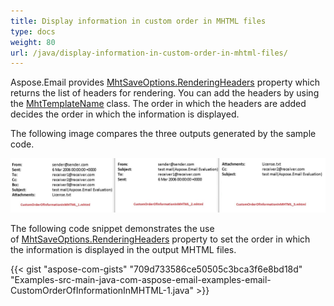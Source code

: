 ```yaml
---
title: Display information in custom order in MHTML files
type: docs
weight: 80
url: /java/display-information-in-custom-order-in-mhtml-files/
---
```


Aspose.Email provides [MhtSaveOptions.RenderingHeaders](https://reference.aspose.com/email/java/com.aspose.email/mhtsaveoptions/#getRenderingHeaders--) property which returns the list of headers for rendering. You can add the headers by using the [MhtTemplateName](https://reference.aspose.com/email/java/com.aspose.email/mhttemplatename/) class. The order in which the headers are added decides the order in which the information is displayed.

The following image compares the three outputs generated by the sample code.

![todo:image_alt_text](display-information-in-custom-order-in-mhtml-files_1.jpg)

The following code snippet demonstrates the use of [MhtSaveOptions.RenderingHeaders](https://reference.aspose.com/email/java/com.aspose.email/mhtsaveoptions/#getRenderingHeaders--) property to set the order in which the information is displayed in the output MHTML files.

{{< gist "aspose-com-gists" "709d733586ce50505c3bca3f6e8bd18d" "Examples-src-main-java-com-aspose-email-examples-email-CustomOrderOfInformationInMHTML-1.java" >}}
